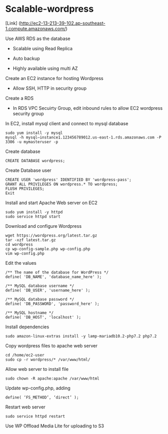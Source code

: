 # Scalable-wordpress

[Link] (http://ec2-13-213-39-102.ap-southeast-1.compute.amazonaws.com/)

Use AWS RDS as the database

- Scalable using Read Replica

- Auto backup

- Highly available using multi AZ 

Create an EC2 instance for hosting Wordpress

- Allow SSH, HTTP in security group

Create a RDS

- In RDS VPC Secuirty Group, edit inbound rules to allow EC2 wordpress security group

In EC2, install mysql client and connect to mysql database

```
sudo yum install -y mysql
mysql -h mysql–instance1.123456789012.us-east-1.rds.amazonaws.com -P 3306 -u mymasteruser -p
```

Create database 

```
CREATE DATABASE wordpress;
```

Create Database user

```
CREATE USER 'wordpress' IDENTIFIED BY 'wordpress-pass';
GRANT ALL PRIVILEGES ON wordpress.* TO wordpress;
FLUSH PRIVILEGES;
Exit
```

Install and start Apache Web server on EC2
```
sudo yum install -y httpd
sudo service httpd start

```

Download and configure Wordpress
```
wget https://wordpress.org/latest.tar.gz
tar -xzf latest.tar.gz
cd wordpress
cp wp-config-sample.php wp-config.php
vim wp-config.php
```

Edit the values
```
/** The name of the database for WordPress */
define( 'DB_NAME', 'database_name_here' );

/** MySQL database username */
define( 'DB_USER', 'username_here' );

/** MySQL database password */
define( 'DB_PASSWORD', 'password_here' );

/** MySQL hostname */
define( 'DB_HOST', 'localhost' );
```

Install dependencies

```
sudo amazon-linux-extras install -y lamp-mariadb10.2-php7.2 php7.2
```

Copy wordpress files to apache web server
```
cd /home/ec2-user
sudo cp -r wordpress/* /var/www/html/

```
Allow web server to install file
```
sudo chown -R apache:apache /var/www/html

```
Update wp-config.php, adding
```
define( ‘FS_METHOD’, ‘direct’ );
```

Restart web server
```
sudo service httpd restart
```

Use WP Offload Media Lite for uploading to S3